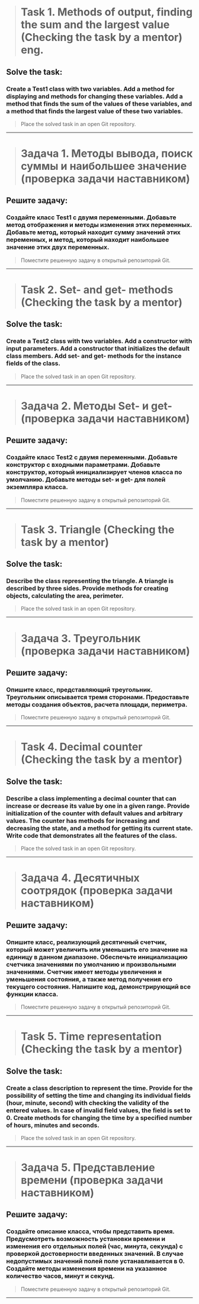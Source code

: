 ># Task 1. Methods of output, finding the sum and the largest value (Checking the task by a mentor) eng.

## Solve the task:
### Create a Test1 class with two variables. Add a method for displaying and methods for changing these variables. Add a method that finds the sum of the values of these variables, and a method that finds the largest value of these two variables.
> Place the solved task in an open Git repository.
____
># Задача 1. Методы вывода, поиск суммы и наибольшее значение (проверка задачи наставником)

## Решите задачу:
### Создайте класс Test1 с двумя переменными. Добавьте метод отображения и методы изменения этих переменных. Добавьте метод, который находит сумму значений этих переменных, и метод, который находит наибольшее значение этих двух переменных.
>Поместите решенную задачу в открытый репозиторий Git.
____
># Task 2. Set- and get- methods (Checking the task by a mentor)

## Solve the task:
### Create a Test2 class with two variables. Add a constructor with input parameters. Add a constructor that initializes the default class members. Add set- and get- methods for the instance fields of the class.
> Place the solved task in an open Git repository.
____
># Задача 2. Методы Set- и get- (проверка задачи наставником)

## Решите задачу:
### Создайте класс Test2 с двумя переменными. Добавьте конструктор с входными параметрами. Добавьте конструктор, который инициализирует членов класса по умолчанию. Добавьте методы set- и get- для полей экземпляра класса.
> Поместите решенную задачу в открытый репозиторий Git.
____
># Task 3. Triangle (Checking the task by a mentor)

## Solve the task:
### Describe the class representing the triangle. A triangle is described by three sides. Provide methods for creating objects, calculating the area, perimeter.
> Place the solved task in an open Git repository.
____
># Задача 3. Треугольник (проверка задачи наставником)

## Решите задачу:
### Опишите класс, представляющий треугольник. Треугольник описывается тремя сторонами. Предоставьте методы создания объектов, расчета площади, периметра.
> Поместите решенную задачу в открытый репозиторий Git.
____
># Task 4. Decimal counter (Checking the task by a mentor)

## Solve the task:
### Describe a class implementing a decimal counter that can increase or decrease its value by one in a given range. Provide initialization of the counter with default values and arbitrary values. The counter has methods for increasing and decreasing the state, and a method for getting its current state. Write code that demonstrates all the features of the class.
> Place the solved task in an open Git repository.
____
># Задача 4. Десятичных соотрядок (проверка задачи наставником)

## Решите задачу:
### Опишите класс, реализующий десятичный счетчик, который может увеличить или уменьшить его значение на единицу в данном диапазоне. Обеспечьте инициализацию счетчика значениями по умолчанию и произвольными значениями. Счетчик имеет методы увеличения и уменьшения состояния, а также метод получения его текущего состояния. Напишите код, демонстрирующий все функции класса.
> Поместите решенную задачу в открытый репозиторий Git.
___
># Task 5. Time representation (Checking the task by a mentor)

## Solve the task:
### Create a class description to represent the time. Provide for the possibility of setting the time and changing its individual fields (hour, minute, second) with checking the validity of the entered values. In case of invalid field values, the field is set to 0. Create methods for changing the time by a specified number of hours, minutes and seconds.
>Place the solved task in an open Git repository.
___
># Задача 5. Представление времени (проверка задачи наставником)

## Решите задачу:
### Создайте описание класса, чтобы представить время. Предусмотреть возможность установки времени и изменения его отдельных полей (час, минута, секунда) с проверкой достоверности введенных значений. В случае недопустимых значений полей поле устанавливается в 0. Создайте методы изменения времени на указанное количество часов, минут и секунд.
> Поместите решенную задачу в открытый репозиторий Git.
___